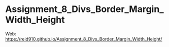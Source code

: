 # Assignment_8_Divs_Border_Margin_Width_Height
 
Web: https://reid910.github.io/Assignment_8_Divs_Border_Margin_Width_Height/
